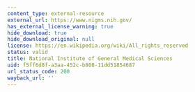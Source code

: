```yaml
---
content_type: external-resource
external_url: https://www.nigms.nih.gov/
has_external_license_warning: true
hide_download: true
hide_download_original: null
license: https://en.wikipedia.org/wiki/All_rights_reserved
status: valid
title: National Institute of General Medical Sciences
uid: f5ff6d8f-a3aa-452c-b808-11dd51854687
url_status_code: 200
wayback_url: ''
---
```


